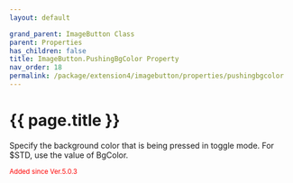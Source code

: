 ```yaml
---
layout: default

grand_parent: ImageButton Class
parent: Properties
has_children: false
title: ImageButton.PushingBgColor Property
nav_order: 18
permalink: /package/extension4/imagebutton/properties/pushingbgcolor
---
```

# {{ page.title }}

Specify the background color that is being pressed in toggle mode. For $STD, use the value of BgColor.

<small><span style="color:red">Added since Ver.5.0.3</span></small>